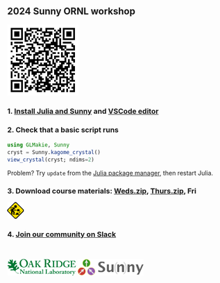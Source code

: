 ## 2024 Sunny ORNL workshop

![image](QR.png)

### 1. [Install Julia and Sunny](https://github.com/SunnySuite/Sunny.jl/wiki/Getting-started-with-Julia) and [VSCode editor](https://www.julia-vscode.org/)

### 2. Check that a basic script runs

```julia
using GLMakie, Sunny
cryst = Sunny.kagome_crystal()
view_crystal(cryst; ndims=2)
```

Problem? Try `update` from the [Julia package manager](https://github.com/SunnySuite/Sunny.jl/wiki/Getting-started-with-Julia#the-built-in-julia-package-manager), then restart Julia.

### 3. Download course materials: [Weds.zip](https://github.com/SunnySuite/SunnyContributed/raw/main/workshops/2024_09_ORNL/Weds.zip), [Thurs.zip](https://github.com/SunnySuite/SunnyContributed/raw/main/workshops/2024_09_ORNL/Thurs.zip), Fri
![image](under_construction.gif)

### 4. [Join our community on Slack](https://join.slack.com/t/sunny-users/shared_invite/zt-1otxwwko6-LzPtp7Fazkjx2XEqfgKqtA)

<br>

<img src="ornl-light.svg" alt="ORNL" height="38px"> <img src="sunny_logo.svg" alt="ORNL" height="38px">

